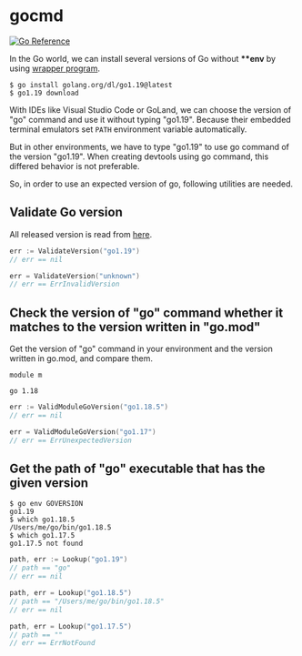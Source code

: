 # gocmd

[![Go Reference](https://pkg.go.dev/badge/github.com/daichitakahashi/gocmd.svg)](https://pkg.go.dev/github.com/daichitakahashi/gocmd)

In the Go world, we can install several versions of Go without **\*\*env** by using [wrapper program](https://cs.opensource.google/go/dl).
```shell
$ go install golang.org/dl/go1.19@latest
$ go1.19 download
```
With IDEs like Visual Studio Code or GoLand, we can choose the version of "go" command and use it without typing "go1.19".
Because their embedded terminal emulators set `PATH` environment variable automatically.

But in other environments, we have to type "go1.19" to use go command of the version "go1.19".
When creating devtools using go command, this differed behavior is not preferable.

So, in order to use an expected version of go, following utilities are needed.

## Validate Go version
All released version is read from [here](https://go.dev/dl/?mode=json&include=all).
```go
err := ValidateVersion("go1.19")
// err == nil

err = ValidateVersion("unknown")
// err == ErrInvalidVersion
```

## Check the version of "go" command whether it matches to the version written in "go.mod"
Get the version of "go" command in your environment and the version written in go.mod, and compare them.
```
module m

go 1.18
```
```go
err := ValidModuleGoVersion("go1.18.5")
// err == nil

err = ValidModuleGoVersion("go1.17")
// err == ErrUnexpectedVersion
```

## Get the path of "go" executable that has the given version
```shell
$ go env GOVERSION
go1.19
$ which go1.18.5
/Users/me/go/bin/go1.18.5
$ which go1.17.5
go1.17.5 not found
```
```go
path, err := Lookup("go1.19")
// path == "go"
// err == nil

path, err = Lookup("go1.18.5")
// path == "/Users/me/go/bin/go1.18.5"
// err == nil

path, err = Lookup("go1.17.5")
// path == ""
// err == ErrNotFound
```
